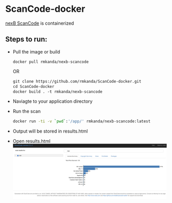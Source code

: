 # ScanCode-docker

[nexB ScanCode](https://github.com/nexB/scancode-toolkit) is containerized

## Steps to run:

- Pull the image or build

  ```
  docker pull rmkanda/nexb-scancode
  ```

  OR

  ```
  git clone https://github.com/rmkanda/ScanCode-docker.git
  cd ScanCode-docker
  docker build . -t rmkanda/nexb-scancode
  ```

- Naviagte to your application directory
- Run the scan
  ```bash
  docker run -ti -v `pwd`:'/app/' rmkanda/nexb-scancode:latest
  ```
- Output will be stored in results.html
- Open results.html ![report](report.png)
